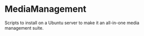 # MediaManagement
Scripts to install on a Ubuntu server to make it an all-in-one media management suite.
